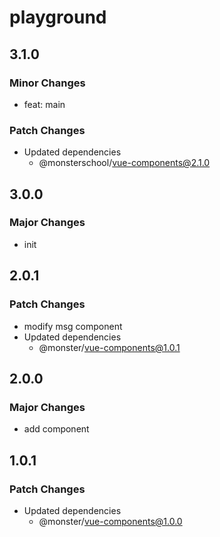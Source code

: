 # playground

## 3.1.0

### Minor Changes

- feat: main

### Patch Changes

- Updated dependencies
  - @monsterschool/vue-components@2.1.0

## 3.0.0

### Major Changes

- init

## 2.0.1

### Patch Changes

- modify msg component
- Updated dependencies
  - @monster/vue-components@1.0.1

## 2.0.0

### Major Changes

- add component

## 1.0.1

### Patch Changes

- Updated dependencies
  - @monster/vue-components@1.0.0

